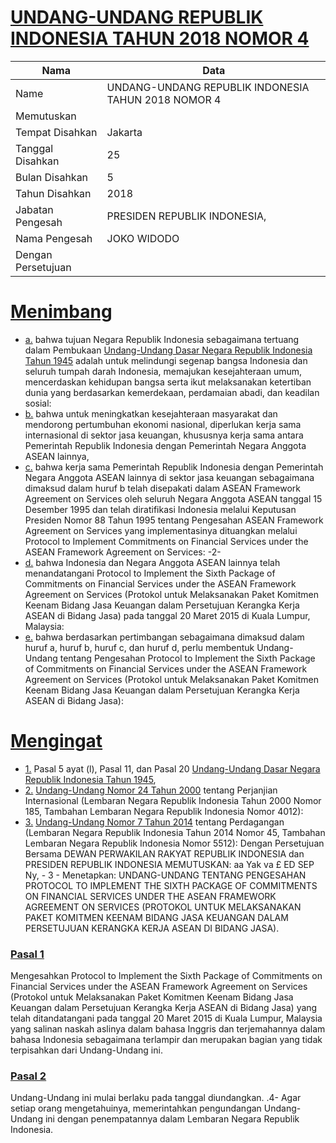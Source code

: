 # [UNDANG-UNDANG REPUBLIK INDONESIA TAHUN 2018 NOMOR 4](http://example.org/legal/document/uu/2018/4)

| Nama | Data |
| ------ | ----- |
|Name|UNDANG-UNDANG REPUBLIK INDONESIA TAHUN 2018 NOMOR 4|
|Memutuskan||
|Tempat Disahkan|Jakarta|
|Tanggal Disahkan|25|
|Bulan Disahkan|5|
|Tahun Disahkan|2018|
|Jabatan Pengesah|PRESIDEN REPUBLIK INDONESIA,|
|Nama Pengesah|JOKO WIDODO|
|Dengan Persetujuan||
# [Menimbang](http://example.org/legal/document/uu/2018/4/menimbang)

* [a.](http://example.org/legal/document/uu/2018/4/menimbang/point/a) bahwa tujuan Negara Republik Indonesia sebagaimana tertuang dalam Pembukaan [Undang-Undang Dasar Negara Republik Indonesia Tahun 1945](http://example.org/legal/document/uu) adalah untuk melindungi segenap bangsa Indonesia dan seluruh tumpah darah Indonesia, memajukan kesejahteraan umum, mencerdaskan kehidupan bangsa serta ikut melaksanakan ketertiban dunia yang berdasarkan kemerdekaan, perdamaian abadi, dan keadilan sosial:
* [b.](http://example.org/legal/document/uu/2018/4/menimbang/point/b) bahwa untuk meningkatkan kesejahteraan masyarakat dan mendorong pertumbuhan ekonomi nasional, diperlukan kerja sama internasional di sektor jasa keuangan, khususnya kerja sama antara Pemerintah Republik Indonesia dengan Pemerintah Negara Anggota ASEAN lainnya,
* [c.](http://example.org/legal/document/uu/2018/4/menimbang/point/c) bahwa kerja sama Pemerintah Republik Indonesia dengan Pemerintah Negara Anggota ASEAN lainnya di sektor jasa keuangan sebagaimana dimaksud dalam huruf b telah disepakati dalam ASEAN Framework Agreement on Services oleh seluruh Negara Anggota ASEAN tanggal 15 Desember 1995 dan telah diratifikasi Indonesia melalui Keputusan Presiden Nomor 88 Tahun 1995 tentang Pengesahan ASEAN Framework Agreement on Services yang implementasinya dituangkan melalui Protocol to Implement Commitments on Financial Services under the ASEAN Framework Agreement on Services: -2-
* [d.](http://example.org/legal/document/uu/2018/4/menimbang/point/d) bahwa Indonesia dan Negara Anggota ASEAN lainnya telah menandatangani Protocol to Implement the Sixth Package of Commitments on Financial Services under the ASEAN Framework Agreement on Services (Protokol untuk Melaksanakan Paket Komitmen Keenam Bidang Jasa Keuangan dalam Persetujuan Kerangka Kerja ASEAN di Bidang Jasa) pada tanggal 20 Maret 2015 di Kuala Lumpur, Malaysia:
* [e.](http://example.org/legal/document/uu/2018/4/menimbang/point/e) bahwa berdasarkan pertimbangan sebagaimana dimaksud dalam huruf a, huruf b, huruf c, dan huruf d, perlu membentuk Undang-Undang tentang Pengesahan Protocol to Implement the Sixth Package of Commitments on Financial Services under the ASEAN Framework Agreement on Services (Protokol untuk Melaksanakan Paket Komitmen Keenam Bidang Jasa Keuangan dalam Persetujuan Kerangka Kerja ASEAN di Bidang Jasa):
# [Mengingat](http://example.org/legal/document/uu/2018/4/mengingat)

* [1.](http://example.org/legal/document/uu/2018/4/mengingat/point/0001) Pasal 5 ayat (l), Pasal 11, dan Pasal 20 [Undang-Undang Dasar Negara Republik Indonesia Tahun 1945](http://example.org/legal/document/uu),
* [2.](http://example.org/legal/document/uu/2018/4/mengingat/point/0002) [Undang-Undang Nomor 24 Tahun 2000](http://example.org/legal/document/uu/2000/24) tentang Perjanjian Internasional (Lembaran Negara Republik Indonesia Tahun 2000 Nomor 185, Tambahan Lembaran Negara Republik Indonesia Nomor 4012):
* [3.](http://example.org/legal/document/uu/2018/4/mengingat/point/0003) [Undang-Undang Nomor 7 Tahun 2014](http://example.org/legal/document/uu/2014/7) tentang Perdagangan (Lembaran Negara Republik Indonesia Tahun 2014 Nomor 45, Tambahan Lembaran Negara Republik Indonesia Nomor 5512): Dengan Persetujuan Bersama DEWAN PERWAKILAN RAKYAT REPUBLIK INDONESIA dan PRESIDEN REPUBLIK INDONESIA MEMUTUSKAN: aa Yak va £ ED SEP Ny, - 3 - Menetapkan: UNDANG-UNDANG TENTANG PENGESAHAN PROTOCOL TO IMPLEMENT THE SIXTH PACKAGE OF COMMITMENTS ON FINANCIAL SERVICES UNDER THE ASEAN FRAMEWORK AGREEMENT ON SERVICES (PROTOKOL UNTUK MELAKSANAKAN PAKET KOMITMEN KEENAM BIDANG JASA KEUANGAN DALAM PERSETUJUAN KERANGKA KERJA ASEAN DI BIDANG JASA).

### [Pasal 1](http://example.org/legal/document/uu/2018/4/pasal/0001)
Mengesahkan Protocol to Implement the Sixth Package of Commitments on Financial Services under the ASEAN Framework Agreement on Services (Protokol untuk Melaksanakan Paket Komitmen Keenam Bidang Jasa Keuangan dalam Persetujuan Kerangka Kerja ASEAN di Bidang Jasa) yang telah ditandatangani pada tanggal 20 Maret 2015 di Kuala Lumpur, Malaysia yang salinan naskah aslinya dalam bahasa Inggris dan terjemahannya dalam bahasa Indonesia sebagaimana terlampir dan merupakan bagian yang tidak terpisahkan dari Undang-Undang ini.


### [Pasal 2](http://example.org/legal/document/uu/2018/4/pasal/0002)
Undang-Undang ini mulai berlaku pada tanggal diundangkan. .4- Agar setiap orang mengetahuinya, memerintahkan pengundangan Undang-Undang ini dengan penempatannya dalam Lembaran Negara Republik Indonesia.
